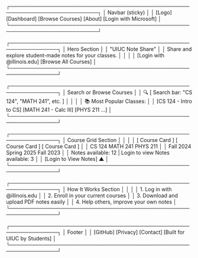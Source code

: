 ┌──────────────────────────────────────────────────────────────────────────┐
│                        Navbar (sticky)                                   │
│  [Logo] [Dashboard] [Browse Courses]   [About]   [Login with Microsoft]  │
└──────────────────────────────────────────────────────────────────────────┘

┌───────────────────────────────────────────────────────────────┐
│                        Hero Section                           │
│  "UIUC Note Share"                                            │
│  Share and explore student-made notes for your classes.       │
│                                                               │
│  [Login with @illinois.edu]  [Browse All Courses]             │
└───────────────────────────────────────────────────────────────┘

┌───────────────────────────────────────────────────────────────┐
│                    Search or Browse Courses                   │
│  🔍 [ Search bar: "CS 124", "MATH 241", etc. ]                │
│                                                               │
│  📚 Most Popular Classes:                                     │
│  [CS 124 - Intro to CS] [MATH 241 - Calc III] [PHYS 211 ...]  │
└───────────────────────────────────────────────────────────────┘

┌───────────────────────────────────────────────────────────────┐
│                     Course Grid Section                       │
│                                                               │
│  [ Course Card ]     [ Course Card ]     [ Course Card ]      │
│  CS 124              MATH 241            PHYS 211             │
│  Fall 2024           Spring 2025         Fall 2023            │
│  Notes available: 12 | Login to view     Notes available: 3   │
│  [Login to View Notes]                                      ▲ │
└───────────────────────────────────────────────────────────────┘

┌───────────────────────────────────────────────────────────────┐
│                     How It Works Section                      │
│                                                               │
│  1. Log in with @illinois.edu                                 │
│  2. Enroll in your current courses                            │
│  3. Download and upload PDF notes easily                      │
│  4. Help others, improve your own notes                       │
└───────────────────────────────────────────────────────────────┘

┌───────────────────────────────────────────────────────────────┐
│                          Footer                               │
│  [GitHub] [Privacy] [Contact] [Built for UIUC by Students]    │
└───────────────────────────────────────────────────────────────┘